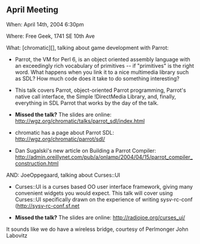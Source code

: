 ## April Meeting

When: April 14th, 2004 6:30pm

Where: Free Geek, 1741 SE 10th Ave

What: [chromatic][], talking about game development with Parrot:

* Parrot, the VM for Perl 6, is an object oriented assembly language with an exceedingly rich vocabulary of primitives -- if "primitives" is the right word.  What happens when you link it to a nice multimedia library such as SDL?  How much code does it take to do something interesting?

* This talk covers Parrot, object-oriented Parrot programming, Parrot's native call interface, the Simple !DirectMedia Library, and, finally, everything in SDL Parrot that works by the day of the talk.

* **Missed the talk?** The slides are online: http://wgz.org/chromatic/talks/parrot_sdl/index.html
* chromatic has a page about Parrot SDL: http://wgz.org/chromatic/parrot/sdl/
* Dan Sugalski's new article on Building a Parrot Compiler: http://admin.oreillynet.com/pub/a/onlamp/2004/04/15/parrot_compiler_construction.html

AND: JoeOppegaard, talking about Curses::UI

* Curses::UI is a curses based OO user interface framework, giving many convenient widgets you would expect. This talk will cover using Curses::UI specifically drawn on the experience of writing sysv-rc-conf  (http://sysv-rc-conf.sf.net

* **Missed the talk?**  The slides are online: http://radiojoe.org/curses_ui/

It sounds like we do have a wireless bridge, courtesy of Perlmonger John Labovitz
